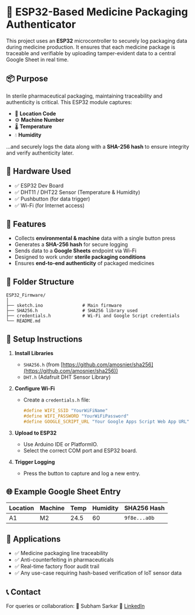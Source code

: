 # 🔐 ESP32-Based Medicine Packaging Authenticator

This project uses an **ESP32** microcontroller to securely log packaging data during medicine production. It ensures that each medicine package is traceable and verifiable by uploading tamper-evident data to a central Google Sheet in real time.



## 📦 Purpose

In sterile pharmaceutical packaging, maintaining traceability and authenticity is critical. This ESP32 module captures:

* 📍 **Location Code**
* ⚙️ **Machine Number**
* 🌡️ **Temperature**
* 💧 **Humidity**

...and securely logs the data along with a **SHA-256 hash** to ensure integrity and verify authenticity later.



## 🔧 Hardware Used

* ✅ ESP32 Dev Board
* ✅ DHT11 / DHT22 Sensor (Temperature & Humidity)
* ✅ Pushbutton (for data trigger)
* ✅ Wi-Fi (for Internet access)



## 📡 Features

* Collects **environmental & machine** data with a single button press
* Generates a **SHA-256 hash** for secure logging
* Sends data to a **Google Sheets** endpoint via Wi-Fi
* Designed to work under **sterile packaging conditions**
* Ensures **end-to-end authenticity** of packaged medicines



## 📁 Folder Structure

```
ESP32_Firmware/
│
├── sketch.ino               # Main firmware
├── SHA256.h                 # SHA256 library used
├── credentials.h            # Wi-Fi and Google Script credentials
└── README.md
```



## 🔌 Setup Instructions

1. **Install Libraries**

   * `SHA256.h` (from [https://github.com/amosnier/sha256](https://github.com/amosnier/sha256))
   * `DHT.h` (Adafruit DHT Sensor Library)

2. **Configure Wi-Fi**

   * Create a `credentials.h` file:

     ```cpp
     #define WIFI_SSID "YourWiFiName"
     #define WIFI_PASSWORD "YourWiFiPassword"
     #define GOOGLE_SCRIPT_URL "Your Google Apps Script Web App URL"
     ```

3. **Upload to ESP32**

   * Use Arduino IDE or PlatformIO.
   * Select the correct COM port and ESP32 board.

4. **Trigger Logging**

   * Press the button to capture and log a new entry.



## 🌐 Example Google Sheet Entry

| Location | Machine | Temp | Humidity | SHA256 Hash  |
| -------- | ------- | ---- | -------- | ------------ |
| A1       | M2      | 24.5 | 60       | `9f8e...a0b` |



## 📌 Applications

* ✅ Medicine packaging line traceability
* ✅ Anti-counterfeiting in pharmaceuticals
* ✅ Real-time factory floor audit trail
* ✅ Any use-case requiring hash-based verification of IoT sensor data



## 📞 Contact

For queries or collaboration:
📧 Subham Sarkar
🔗 [LinkedIn](https://linkedin.com/in/subhamsarkar06)
